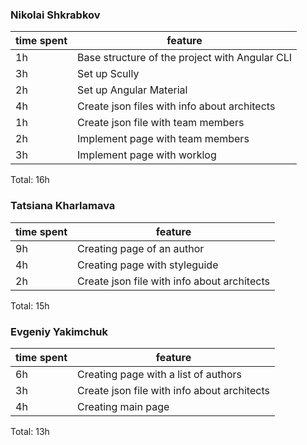 ### Nikolai Shkrabkov
| time spent | feature                                           |
| ---------- | ------------------------------------------------- |
| 1h         | Base structure of the project with Angular CLI    |
| 3h         | Set up Scully                                     |
| 2h         | Set up Angular Material                           |
| 4h         | Create json files with info about architects      |
| 1h         | Create json file with team members                |
| 2h         | Implement page with team members                  |
| 3h         | Implement page with worklog                       |

Total: 16h

### Tatsiana Kharlamava
| time spent | feature                                           |
| ---------- | ------------------------------------------------- |
| 9h         | Creating page of an author                        |
| 4h         | Creating page with styleguide                     |
| 2h         | Create json file with info about architects       |

Total: 15h

### Evgeniy Yakimchuk
| time spent | feature                                           |
| ---------- | ------------------------------------------------- |
| 6h         | Creating page with a list of authors              |
| 3h         | Create json file with info about architects       |
| 4h         | Creating main page                                |

Total: 13h
